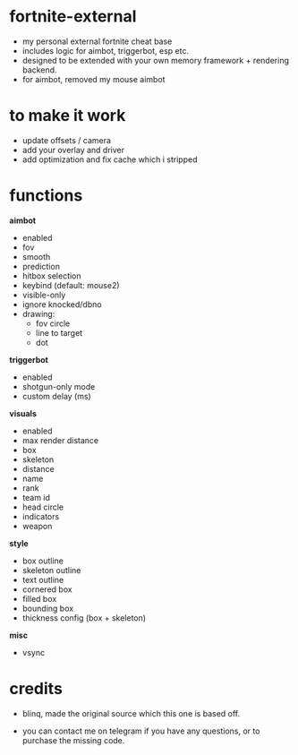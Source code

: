 # fortnite-external
- my personal external fortnite cheat base
- includes logic for aimbot, triggerbot, esp etc.
- designed to be extended with your own memory framework + rendering backend.
- for aimbot, removed my mouse aimbot
# to make it work
- update offsets / camera
- add your overlay and driver
- add optimization and fix cache which i stripped

# functions
**aimbot**
- enabled
- fov
- smooth
- prediction
- hitbox selection
- keybind (default: mouse2)
- visible-only
- ignore knocked/dbno
- drawing:
  - fov circle
  - line to target
  - dot

**triggerbot**
- enabled
- shotgun-only mode
- custom delay (ms)

**visuals**
- enabled
- max render distance
- box
- skeleton
- distance
- name
- rank
- team id
- head circle
- indicators
- weapon

**style**
- box outline
- skeleton outline
- text outline
- cornered box
- filled box
- bounding box
- thickness config (box + skeleton)

**misc**
- vsync


# credits
- blinq, made the original source which this one is based off.

- you can contact me on telegram if you have any questions, or to purchase the missing code.
